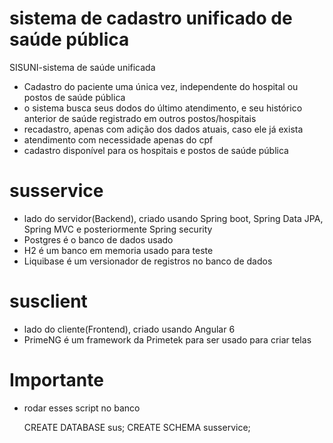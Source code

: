 # sistema de cadastro unificado de saúde pública
SISUNI-sistema de saúde unificada

- Cadastro do paciente uma única vez, independente do hospital ou postos de saúde pública
- o sistema busca seus dodos do último atendimento, e seu histórico anterior de saúde registrado em outros postos/hospitais
- recadastro, apenas com adição dos dados atuais, caso ele já exista
- atendimento com necessidade apenas do cpf 
- cadastro disponível para os hospitais e postos de saúde pública

# susservice
- lado do servidor(Backend), criado usando Spring boot, Spring Data JPA, Spring MVC e posteriormente Spring security
- Postgres é o banco de dados usado 
- H2 é um banco em memoria usado para teste 
- Liquibase é um versionador de registros no banco de dados

# susclient
- lado do cliente(Frontend), criado usando Angular 6
- PrimeNG é um framework da Primetek para ser usado para criar telas

# Importante
- rodar esses script no banco

  CREATE DATABASE sus;
  CREATE SCHEMA susservice;
